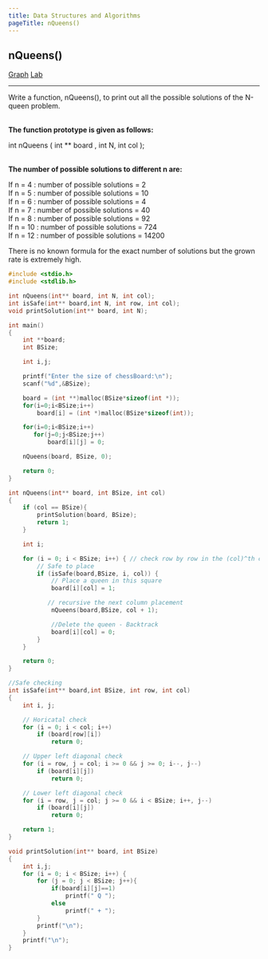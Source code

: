 ```yaml
---
title: Data Structures and Algorithms
pageTitle: nQueens()
---
```


## nQueens()

<span class="tags"><a href="#">Graph</a></span>
<span class="tags"><a href="#">Lab</a></span>

<hr>

Write a function, <span class="functions">nQueens()</span>, to print out all the possible solutions of the N-queen problem.
<br><br>

**The function prototype is given as follows:**

<span class="functions">int nQueens ( int ** board , int N, int col );</span>
<br><br>

**The number of possible solutions to different n are:**

<span class="functions">
If n = 4 : number of possible solutions = 2<br>
If n = 5 : number of possible solutions = 10<br>
If n = 6 : number of possible solutions = 4<br>
If n = 7 : number of possible solutions = 40<br>
If n = 8 : number of possible solutions = 92<br>
If n = 10 : number of possible solutions = 724<br>
If n = 12 : number of possible solutions = 14200<br>
</span>

There is no known formula for the exact number of solutions but the grown rate is extremely high.

```c
#include <stdio.h>
#include <stdlib.h>

int nQueens(int** board, int N, int col);
int isSafe(int** board,int N, int row, int col);
void printSolution(int** board, int N);

int main()
{
    int **board;
    int BSize;

    int i,j;

    printf("Enter the size of chessBoard:\n");
    scanf("%d",&BSize);

    board = (int **)malloc(BSize*sizeof(int *));
    for(i=0;i<BSize;i++)
        board[i] = (int *)malloc(BSize*sizeof(int));

    for(i=0;i<BSize;i++)
       for(j=0;j<BSize;j++)
           board[i][j] = 0;

    nQueens(board, BSize, 0);

    return 0;
}

int nQueens(int** board, int BSize, int col)
{
    if (col == BSize){
        printSolution(board, BSize);
        return 1;
    }

    int i;

    for (i = 0; i < BSize; i++) { // check row by row in the (col)^th column
        // Safe to place
        if (isSafe(board,BSize, i, col)) {
            // Place a queen in this square
            board[i][col] = 1;

           // recursive the next column placement
            nQueens(board,BSize, col + 1);

            //Delete the queen - Backtrack
            board[i][col] = 0;
        }
    }

    return 0;
}

//Safe checking
int isSafe(int** board,int BSize, int row, int col)
{
    int i, j;

    // Horicatal check
    for (i = 0; i < col; i++)
        if (board[row][i])
            return 0;

    // Upper left diagonal check
    for (i = row, j = col; i >= 0 && j >= 0; i--, j--)
        if (board[i][j])
            return 0;

    // Lower left diagonal check
    for (i = row, j = col; j >= 0 && i < BSize; i++, j--)
        if (board[i][j])
            return 0;

    return 1;
}

void printSolution(int** board, int BSize)
{
    int i,j;
    for (i = 0; i < BSize; i++) {
        for (j = 0; j < BSize; j++){
            if(board[i][j]==1)
                printf(" Q ");
            else
                printf(" + ");
        }
        printf("\n");
    }
    printf("\n");
}

```